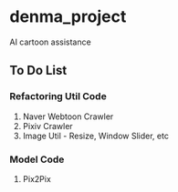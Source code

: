 # denma_project
AI cartoon assistance

## To Do List

### Refactoring Util Code
1. Naver Webtoon Crawler
2. Pixiv Crawler
3. Image Util - Resize, Window Slider, etc

### Model Code
1. Pix2Pix
